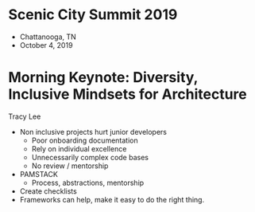 # Scenic City Summit 2019
 
 * Chattanooga, TN
 * October 4, 2019
 
# Morning Keynote: Diversity, Inclusive Mindsets for Architecture

  Tracy Lee

  * Non inclusive projects hurt junior developers
    * Poor onboarding documentation
    * Rely on individual excellence
    * Unnecessarily complex code bases
    * No review / mentorship
  * PAMSTACK
    * Process, abstractions, mentorship
  * Create checklists
  * Frameworks can help, make it easy to do the right thing.